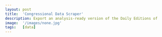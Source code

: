 ```yaml
---
layout: post
title:  'Congressional Data Scraper'
description: Export an analysis-ready version of the Daily Editions of the U.S. Congressional Records. 
image:  '/images/none.jpg'
tags:   [data]
---
```

